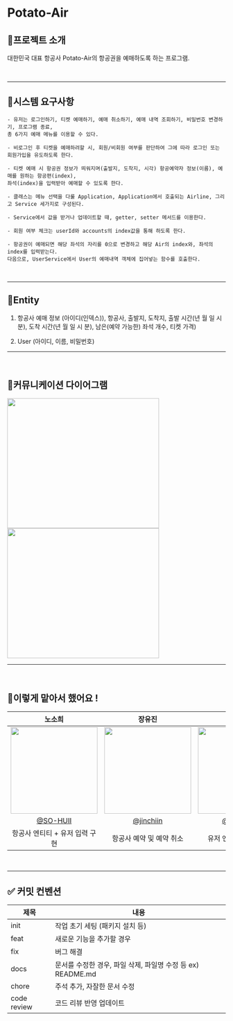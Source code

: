 # Potato-Air

## 🐬프로젝트 소개
대한민국 대표 항공사 Potato-Air의 항공권을 예매하도록 하는 프로그램.

<br/>

---

## 🐬시스템 요구사항

```
- 유저는 로그인하기, 티켓 예매하기, 예매 취소하기, 예매 내역 조회하기, 비밀번호 변경하기, 프로그램 종료, 
총 6가지 예매 메뉴를 이용할 수 있다.

- 비로그인 후 티켓을 예매하려할 시, 회원/비회원 여부를 판단하여 그에 따라 로그인 또는 회원가입을 유도하도록 한다.

- 티켓 예매 시 항공권 정보가 띄워지며(출발지, 도착지, 시각) 항공예약자 정보(이름), 예매를 원하는 항공편(index), 
좌석(index)을 입력받아 예매할 수 있도록 한다.

- 클래스는 메뉴 선택을 다룰 Application, Application에서 호출되는 Airline, 그리고 Service 세가지로 구성된다.

- Service에서 값을 받거나 업데이트할 때, getter, setter 메서드를 이용한다.

- 회원 여부 체크는 userId와 accounts의 index값을 통해 하도록 한다.

- 항공권이 예매되면 해당 좌석의 자리를 0으로 변경하고 해당 Air의 index와, 좌석의 index를 입력받는다. 
다음으로, UserService에서 User의 예매내역 객체에 집어넣는 함수를 호출한다.
```

<br/>

---

## 🐬Entity
1. 항공사 예매 정보 (아이디(인덱스)), 항공사, 출발지, 도착지, 출발 시간(년 월 일 시 분), 도착 시간(년 월 일 시 분), 남은(예약 가능한) 좌석 개수, 티켓 가격)

2. User (아이디, 이름, 비밀번호)

---

<br/>

## 🐬커뮤니케이션 다이어그램
<img src = "https://github.com/Team-PPotatos/potatoAirs/assets/109736890/fa2dad0f-a4ee-42b1-8e70-430935e20fea" width="350" height="300"/>
<img src = "https://github.com/Team-PPotatos/potatoAirs/assets/109736890/541678ee-faf5-4de3-99b1-814bdcab6493" width="350" height="300"/> 


---

<br/>

## 🐬이렇게 맡아서 했어요 !
|                                      노소희                                      |                                      장유진                                       |                                      김준열                                       |                                      이한나                                        
| :------------------------------------------------------------------------------: | :-------------------------------------------------------------------------------: | :-------------------------------------------------------------------------------: | :-------------------------------------------------------------------------------:  
| <img src="https://avatars.githubusercontent.com/u/109736890?v=4" width="200px" /> | <img src="https://velog.velcdn.com/images/nellroll/post/84b96181-c3f3-4e04-9a6d-121a23035507/image.jpg" width="200px" /> | <img src="https://avatars.githubusercontent.com/u/58796630?s=400&u=67d4699c0f3de32c3a1405b697dc349c0ec09be4&v=4" width="200px" /> | <img src="https://avatars.githubusercontent.com/u/114378724?v=4" width="200px" />
|                      [@SO-HUII](https://github.com/SO-HUII)                       |                      [@jinchiin](https://github.com/jinchiim)                       |                      [@june5228](https://github.com/june5228)                       |                      [@hanna0527](https://github.com/hanna0527)                   
|                               항공사 엔티티 + 유저 입력 구현                                 |                                 항공사 예약 및 예약 취소                        |                               유저 엔티티 + 회원가입                                 |                                 항공사 예약 및 예약 취소                        | 

<br/>

---

## ✅ 커밋 컨벤션

| 제목        | 내용                                                                             |
| ----------- | -------------------------------------------------------------------------------- |
| init        | 작업 초기 세팅 (패키지 설치 등)                                                  |
| feat        | 새로운 기능을 추가할 경우                                                        |
| fix         | 버그 해결                                                                       |
| docs        | 문서를 수정한 경우, 파일 삭제, 파일명 수정 등 ex) README.md                      |
| chore       | 주석 추가, 자잘한 문서 수정                                                      |
| code review | 코드 리뷰 반영 업데이트                                                                   |
